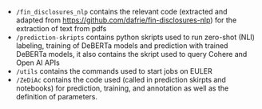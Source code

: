 - `/fin_disclosures_nlp` contains the relevant code (extracted and adapted from https://github.com/dafrie/fin-disclosures-nlp) for the extraction of text from pdfs 
- `/prediction-skripts` contains python skripts used to run zero-shot (NLI) labeling, training of DeBERTa models and prediction with trained DeBERTa models, it also contains the skript used to query Cohere and Open AI APIs
- `/utils` contains the commands used to start jobs on EULER
- `/ZeDiAc` contains the code used (called in prediction skirpts and notebooks) for prediction, training, and annotation as well as the definition of parameters.